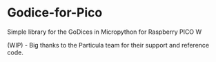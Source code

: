 # Godice-for-Pico
Simple library for the GoDices in Micropython for Raspberry PICO W

(WIP) - Big thanks to the Particula team for their support and reference code.
